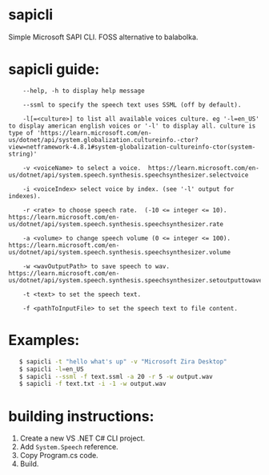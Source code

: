 # sapicli
Simple Microsoft SAPI CLI. 
FOSS alternative to balabolka.

# sapicli guide:

        --help, -h to display help message

        --ssml to specify the speech text uses SSML (off by default).
        
        -l[=<culture>] to list all available voices culture. eg '-l=en_US' to display american english voices or '-l' to display all. culture is type of 'https://learn.microsoft.com/en-us/dotnet/api/system.globalization.cultureinfo.-ctor?view=netframework-4.8.1#system-globalization-cultureinfo-ctor(system-string)'

        -v <voiceName> to select a voice.  https://learn.microsoft.com/en-us/dotnet/api/system.speech.synthesis.speechsynthesizer.selectvoice
        
        -i <voiceIndex> select voice by index. (see '-l' output for indexes).
        
        -r <rate> to choose speech rate.  (-10 <= integer <= 10).  https://learn.microsoft.com/en-us/dotnet/api/system.speech.synthesis.speechsynthesizer.rate

        -a <volume> to change speech volume (0 <= integer <= 100). https://learn.microsoft.com/en-us/dotnet/api/system.speech.synthesis.speechsynthesizer.volume

        -w <wavOutputPath> to save speech to wav. https://learn.microsoft.com/en-us/dotnet/api/system.speech.synthesis.speechsynthesizer.setoutputtowavefile

        -t <text> to set the speech text.

        -f <pathToInputFile> to set the speech text to file content.
# Examples:

```bash 
   $ sapicli -t "hello what's up" -v "Microsoft Zira Desktop"
   $ sapicli -l=en_US
   $ sapicli --ssml -f text.ssml -a 20 -r 5 -w output.wav
   $ sapicli -f text.txt -i -1 -w output.wav
```

# building instructions:
  1. Create a new VS .NET C# CLI project.
  2. Add `System.Speech` reference.
  3. Copy Program.cs code.
  4. Build.
